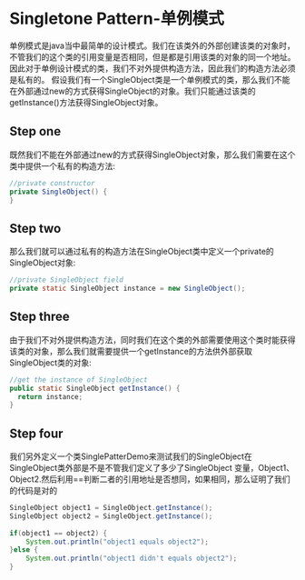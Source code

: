 # Singletone Pattern-单例模式
  单例模式是java当中最简单的设计模式。我们在该类外的外部创建该类的对象时，不管我们的这个类的引用变量是否相同，但是都是引用该类的对象的同一个地址。因此对于单例设计模式的类，我们不对外提供构造方法，因此我们的构造方法必须是私有的。 假设我们有一个SingleObject类是一个单例模式的类，那么我们不能在外部通过new的方式获得SingleObject的对象。我们只能通过该类的getInstance()方法获得SingleObject对象。  
## Step one
既然我们不能在外部通过new的方式获得SingleObject对象，那么我们需要在这个类中提供一个私有的构造方法:  
  ```Java
  //private constructor  
  private SingleObject() {
  }
  ```  
## Step two
那么我们就可以通过私有的构造方法在SingleObject类中定义一个private的SingleObject对象:  
  
  ```Java
  //private SingleObject field  
  private static SingleObject instance = new SingleObject();
  ```  
## Step three
由于我们不对外提供构造方法，同时我们在这个类的外部需要使用这个类时能获得该类的对象，那么我们就需要提供一个getInstance的方法供外部获取SingleObject类的对象:  
  ```Java
  //get the instance of SingleObject  
  public static SingleObject getInstance() {
	return instance;
  }
  ``` 
## Step four
我们另外定义一个类SinglePatterDemo来测试我们的SingleObject在SingleObject类外部是不是不管我们定义了多少了SingleObject 变量，Object1、Object2.然后利用==判断二者的引用地址是否想同，如果相同，那么证明了我们的代码是对的  
```Java
SingleObject object1 = SingleObject.getInstance();
SingleObject object2 = SingleObject.getInstance();
		
if(object1 == object2) {
    System.out.println("object1 equals object2");
}else {
    System.out.println("object1 didn't equals object2");
}
```
